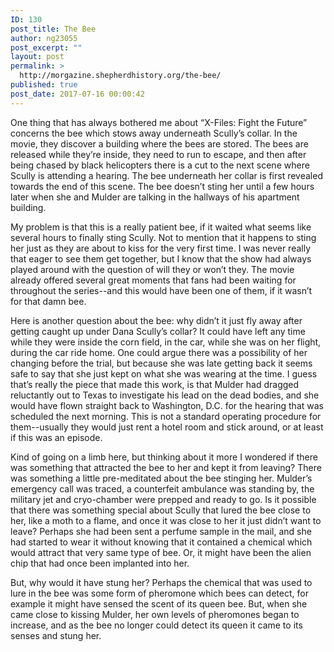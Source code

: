 ```yaml
---
ID: 130
post_title: The Bee
author: ng23055
post_excerpt: ""
layout: post
permalink: >
  http://morgazine.shepherdhistory.org/the-bee/
published: true
post_date: 2017-07-16 00:00:42
---
```

One thing that has always bothered me about “X-Files: Fight the Future” concerns the bee which stows away underneath Scully’s collar. In the movie, they discover a building where the bees are stored. The bees are released while they’re inside, they need to run to escape, and then after being chased by black helicopters there is a cut to the next scene where Scully is attending a hearing. The bee underneath her collar is first revealed towards the end of this scene. The bee doesn’t sting her until a few hours later when she and Mulder are talking in the hallways of his apartment building.

My problem is that this is a really patient bee, if it waited what seems like several hours to finally sting Scully. Not to mention that it happens to sting her just as they are about to kiss for the very first time. I was never really that eager to see them get together, but I know that the show had always played around with the question of will they or won’t they. The movie already offered several great moments that fans had been waiting for throughout the series--and this would have been one of them, if it wasn’t for that damn bee.

Here is another question about the bee: why didn’t it just fly away after getting caught up under Dana Scully’s collar? It could have left any time while they were inside the corn field, in the car, while she was on her flight, during the car ride home. One could argue there was a possibility of her changing before the trial, but because she was late getting back it seems safe to say that she just kept on what she was wearing at the time. I guess that’s really the piece that made this work, is that Mulder had dragged reluctantly out to Texas to investigate his lead on the dead bodies, and she would have flown straight back to Washington, D.C. for the hearing that was scheduled the next morning. This is not a standard operating procedure for them--usually they would just rent a hotel room and stick around, or at least if this was an episode.

Kind of going on a limb here, but thinking about it more I wondered if there was something that attracted the bee to her and kept it from leaving? There was something a little pre-meditated about the bee stinging her. Mulder’s emergency call was traced, a counterfeit ambulance was standing by, the military jet and cryo-chamber were prepped and ready to go. Is it possible that there was something special about Scully that lured the bee close to her, like a moth to a flame, and once it was close to her it just didn’t want to leave? Perhaps she had been sent a perfume sample in the mail, and she had started to wear it without knowing that it contained a chemical which would attract that very same type of bee. Or, it might have been the alien chip that had once been implanted into her.

But, why would it have stung her? Perhaps the chemical that was used to lure in the bee was some form of pheromone which bees can detect, for example it might have sensed the scent of its queen bee. But, when she came close to kissing Mulder, her own levels of pheromones began to increase, and as the bee no longer could detect its queen it came to its senses and stung her.